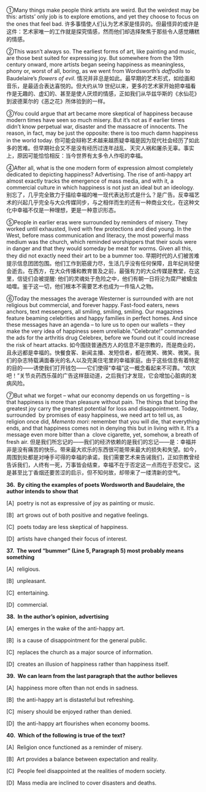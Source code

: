 ①Many things make people think artists are weird. But the weirdest may be this: artists’ only job is to explore emotions, and yet they choose to focus on the ones that feel bad.
许多事情使人们认为艺术家是怪异的。但最怪异的或许是这件：艺术家唯一的工作就是探究情感，然而他们却选择聚焦于那些令人感觉糟糕的情感。

②This wasn’t always so. The earliest forms of art, like painting and music, are those best suited for expressing joy. But somewhere from the 19th century onward, more artists began seeing happiness as meaningless, phony or, worst of all, boring, as we went from Wordsworth’s _daffodils_ to Baudelaire’s _flowers of evil_.
情况并非总是如此。最早期的艺术形式，如绘画和音乐，是最适合表达喜悦的。但大约从19 世纪以来，更多的艺术家开始把幸福看作是无趣的、虚幻的、甚至是使人厌烦的情感，正如我们从华兹华斯的《水仙花》到波德莱尔的《恶之花》所体验到的一样。

③You could argue that art became more skeptical of happiness because modern times have seen so much misery. But it’s not as if earlier times didn’t know perpetual war, disaster and the massacre of innocents. The reason, in fact, may be just the opposite: there is too much damn happiness in the world today.
你可能会辩称艺术越来越质疑幸福是因为现代社会经历了如此多的苦难。但早期社会又不是没有经历过连年战乱、天灾人祸和屠杀无辜。事实上，原因可能恰恰相反：当今世界有太多令人作呕的幸福。

④After all, what is the one modern form of expression almost completely  dedicated to depicting happiness? Advertising. The rise of anti-happy art almost exactly tracks the emergence of mass media, and with it, a commercial culture in which happiness is not just an ideal but an ideology.
别忘了，几乎完全致力于描绘幸福的唯一现代表达形式是什么？是广告。反幸福艺术的兴起几乎完全与大众传媒同步，与之相伴而生的还有一种商业文化，在这种文化中幸福不仅是一种理想，更是一种意识形态。

⑤People in earlier eras were surrounded by reminders of misery. They worked until exhausted, lived with few protections and died young. In the West, before mass communication and literacy, the most powerful mass medium was the church, which reminded worshippers that their souls were in danger and that they would someday be meat for worms. Given all this, they did not exactly need their art to be a bummer too.
早期时代的人们被苦难提示信息团团包围。他们工作到筋疲力尽，生活几乎没有任何保障，且年纪尚轻便会逝去。在西方，在大众传播和教育普及之前，最强有力的大众传媒是教堂，在这里，信徒们会被提醒: 他们的灵魂处于危险之中，他们有朝一日将沦为腐尸被蠕虫啮噬。鉴于这一切，他们根本不需要艺术也成为一件恼人之物。

⑥Today the messages the average Westerner is surrounded with are not religious but commercial, and forever happy. Fast-food eaters, news anchors, text messengers, all smiling, smiling, smiling. Our magazines feature beaming celebrities and happy families in perfect homes. And since these messages have an agenda – to lure us to open our wallets – they make the very idea of happiness seem unreliable.“Celebrate!” commanded the ads for the arthritis drug Celebrex, before we found out it could increase the risk of heart attacks.
如今围绕普通西方人的信息不是宗教的，而是商业的，且永远都是幸福的。快餐食客、新闻主播、发短信者，都在微笑、微笑、微笑。我们的杂志特载满面春光的名人以及完美住宅里的幸福家庭。由于这些信息有着特定的目的——诱使我们打开钱包——它们使得“幸福”这一概念看起来不可靠。“欢庆吧！”关节炎药西乐葆的广告这样鼓动道，之后我们才发现，它会增加心脏病的发病风险。

⑦But what we forget – what our economy depends on us forgetting – is that happiness is more than pleasure without pain. The things that bring the greatest joy carry the greatest potential for loss and disappointment. Today, surrounded  by promises of easy happiness, we need art to tell us, as religion once did, _Memento mori_: remember that you will die, that everything ends, and that happiness comes not in denying this but in living with it. It’s a message even more bitter than a  clove cigarette, yet, somehow, a breath of fresh air.
但是我们所忘记的——我们的经济依赖的是我们的忘记——是：幸福并非是没有痛苦的快乐。带来最大欢乐的东西很可能带来最大的损失和失望。如今，周围到处都是对唾手可得的幸福的承诺，我们需要艺术来告诫我们，正如宗教曾经告诉我们，人终有一死，万事皆会结束，幸福不在于否定这一点而在于忍受它。这是甚至比丁香烟还要苦涩的启示，但不知何故，却带来了一缕清新的空气。

**36.  By citing the examples of poets Wordsworth and Baudelaire, the author intends to show that**

[A]  poetry is not as expressive of joy as painting or music.

[B]  art grows out of both positive and negative feelings.

[C]  poets today are less skeptical of happiness.

[D]  artists have changed their focus of interest.

**37.  The word “bummer” (Line 5, Paragraph 5) most probably means something**

[A]  religious.

[B]  unpleasant.

[C]  entertaining.

[D]  commercial.

**38.  In the author’s opinion, advertising**

[A]  emerges in the wake of the anti-happy art.

[B]  is a cause of disappointment for the general public.

[C]  replaces the church as a major source of information.

[D]  creates an illusion of happiness rather than happiness itself.

**39.  We can learn from the last paragraph that the author believes**

[A]  happiness more often than not ends in sadness.

[B]  the anti-happy art is distasteful but refreshing.

[C]  misery should be enjoyed rather than denied.

[D]  the anti-happy art flourishes when economy booms.

**40.  Which of the following is true of the text?**

[A]  Religion once functioned as a reminder of misery.

[B]  Art provides a balance between expectation and reality.

[C]  People feel disappointed at the realities of modern society.

[D]  Mass media are inclined to cover disasters and deaths.